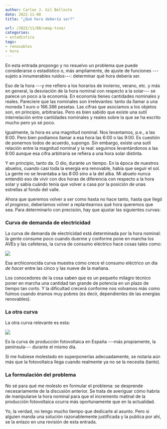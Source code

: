 ```yaml
---
author: Carlos J. Gil Bellosta
date: 2022-11-08
title: "¿Qué hora debería ser?"

url: /2022/11/08/umap-tsne/
categories:
- estadística
tags:
- renovables
- hora
---
```


En esta entrada propongo y no resuelvo un problema que puede considerarse o estadístico o, más ampliamente, de ajuste de funciones ---sujeto a innumerables ruidos---: determinar qué hora debería ser.

Eso de la hora ---y me refiero a los horarios de invierno, verano, etc. y más en general, la desviación de la hora nominal con respecto a la solar--- se parece un poco a la economía. En economía tienes cantidades nominales y reales. Pareciere que las nominales son irrelevantes: tanto da llamar a una moneda 1 euro o 166.386 pesetas. Las cifras que asociamos a los objetos son, en principio, arbitrarias. Pero es bien sabido que existe una sutil interrelación entre cantidades nominales y reales sobre la que se ha escrito mucho pero yo sé poco.

Igualmente, la hora es una magnitud nominal. Nos levantamos, p.e., a las 8:00. Pero bien podíamos llamar a esa hora las 6:00 o las 9:00. Es cuestión de ponernos todos de acuerdo, supongo. Sin embargo, existe una sutil relación entre la magnitud nominal y la real: seguimos levantándonos a las 8:00 aunque esa cifra arbitraria se refiera a una hora solar distinta.

Y en principio, tanto da. O dio, durante un tiempo. En la época de nuestros abuelos, cuando casi toda la energía era renovable, había que seguir el sol. La gente no se levantaba a las 8:00 sino a la del alba. Mi abuelo nunca entendió eso de vivir con dos horas de diferencia con respecto a la hora solar y sabía cuándo tenía que volver a casa por la posición de unas estrellas al fondo del valle.

Ahora que queremos volver a ser como hasta no hace tanto, hasta que llegó _el progreso_, deberíamos volver a replantearnos qué hora queremos que sea. Para determinarlo con precisión, hay que ajustar las siguientes curvas:

### Curva de demanda de electricidad

La curva de demanda de electricidad está determinada por la hora nominal: la gente consume poco cuando duerme y conforme pone en marcha los AVEs y las cafeteras, la curva de consumo eléctrico hace cosas tales como:

![](/wp-uploads/2022/11/demanda_electricidad_mananas.png#center)

Esa archiconocida curva muestra cómo crece el consumo eléctrico un día _de hacer_ entre las cinco y las nueve de la mañana.

Los conocedores de la cosa saben que es un pequeño milagro técnico poner en marcha una cantidad tan grande de potencia en un plazo de tiempo tan corto. Y la dificultad crecerá conforme nos volvamos más como fuimos cuando éramos muy pobres (es decir, dependientes de las energías renovables).

### La otra curva

La otra curva relevante es esta:

![](/wp-uploads/2022/11/produccion_solar.png#center)

Es la curva de producción fotovoltaica en España ---más propiamente, la península--- durante el mismo día.

Si me hubiese molestado en superponerlas adecuadamente, se notaría aún más que la fotovoltaica llega cuando realmente ya no se la necesita (tanto).

### La formulación del problema

No sé para qué me molesto en formular el problema: se desprende necesariamente de la discusión anterior. Se trata de averiguar cómo habría de manipularse la hora nominal para que el incremento matinal de la producción fotovoltaica ocurra más oportunamente que en la actualidad.

Yo, la verdad, no tengo mucho tiempo que dedicarle al asunto. Pero si alguien manda una solución razonablemente justificada y la publica por ahí, se la enlazo en una revisión de esta entrada.


